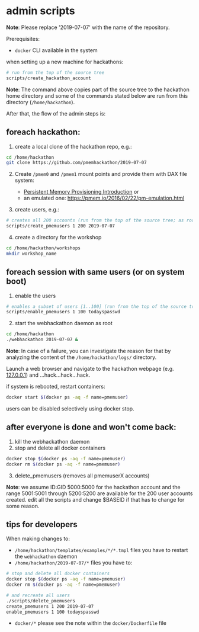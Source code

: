 # admin scripts

**Note**: Please replace '2019-07-07' with the name of the repository.

Prerequisites:

- `docker` CLI available in the system

when setting up a new machine for hackathons:

```sh
# run from the top of the source tree
scripts/create_hackathon_account
```

**Note**: The command above copies part of the source tree to the hackathon home directory and some of the commands stated below are run from this directory (`/home/hackathon`).

After that, the flow of the admin steps is:

## foreach hackathon:

1. create a local clone of the hackathon repo, e.g.:

```sh
cd /home/hackathon
git clone https://github.com/pmemhackathon/2019-07-07
```

2. Create `/pmem0` and `/pmem1` mount points and provide them with DAX file system:

    - [Persistent Memory Provisioning Introduction](https://software.intel.com/content/www/us/en/develop/articles/qsg-intro-to-provisioning-pmem.html) or
    - an emulated one: https://pmem.io/2016/02/22/pm-emulation.html

3. create users, e.g.:

```sh
# creates all 200 accounts (run from the top of the source tree; as root)
scripts/create_pmemusers 1 200 2019-07-07
```

4. create a directory for the workshop

```sh
cd /home/hackathon/workshops
mkdir workshop_name
```

## foreach session with same users (or on system boot)

1. enable the users

```sh
# enables a subset of users [1..100] (run from the top of the source tree; as root)
scripts/enable_pmemusers 1 100 todayspasswd
```

2. start the webhackathon daemon as root

```sh
cd /home/hackathon
./webhackathon 2019-07-07 &
```

**Note**: In case of a failure, you can investigate the reason for that by analyzing the content of the `/home/hackathon/logs/` directory.

Launch a web browser and navigate to the hackathon webpage (e.g. [127.0.0.1](http://127.0.0.1)) and ...hack...hack...hack.

if system is rebooted, restart containers:

```sh
docker start $(docker ps -aq -f name=pmemuser)
```

users can be disabled selectively using docker stop.

## after everyone is done and won't come back:

1. kill the webhackathon daemon
2. stop and delete all docker containers

```sh
docker stop $(docker ps -aq -f name=pmemuser)
docker rm $(docker ps -aq -f name=pmemuser)
```

3. delete_pmemusers (removes all pmemuserX accounts)

**Note**: we assume ID:GID 5000:5000 for the hackathon account and the range 5001:5001 through 5200:5200 are available for the 200 user accounts created.  edit all the scripts and change $BASEID if that has to change for some reason.

## tips for developers

When making changes to:
- `/home/hackathon/templates/examples/*/*.tmpl` files you have to restart the `webhackathon` daemon
- `/home/hackathon/2019-07-07/*` files you have to:

```sh
# stop and delete all docker containers
docker stop $(docker ps -aq -f name=pmemuser)
docker rm $(docker ps -aq -f name=pmemuser)

# and recreate all users
./scripts/delete_pmemusers
create_pmemusers 1 200 2019-07-07
enable_pmemusers 1 100 todayspasswd
```

- `docker/*` please see the note within the `docker/Dockerfile` file
